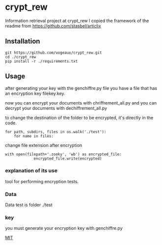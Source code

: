 # crypt_rew

Information retrieval project at crypt_rew
I copied the framework of the readme from https://github.com/stasbel/articlix


## Installation
```
git https://github.com/vogeaux/crypt_rew.git
cd ./crypt_rew
pip install -r ./requirements.txt
```

## Usage

after generating your key with the genchiffre.py file
you have a file that has an encryption key filekey.key.

now you can encrypt your documents with chriffrement_all.py
and you can decrypt your documents with dechiffrement_all.py

to change the destination of the folder to be encrypted, it's directly in the code.

```
for path, subdirs, files in os.walk('./test'):
    for name in files:
```

change file extension after encryption

```
with open(filepath+'.zooky', 'wb') as encrypted_file: 
             encrypted_file.write(encrypted)
```

### explanation of its use

tool for performing encryption tests.


### Data

Data test is folder ./test

### key

you must generate your encryption key with genchiffre.py

[MIT](LICENSE)